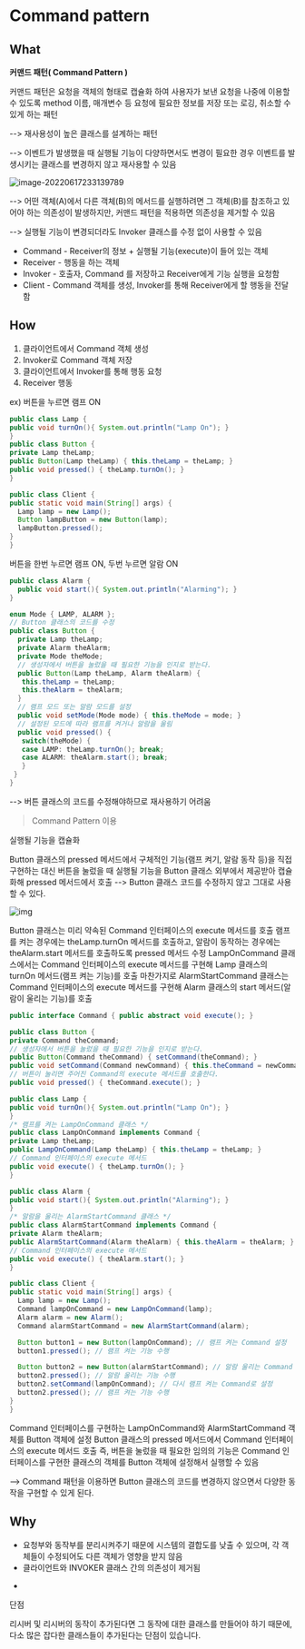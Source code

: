 

# Command pattern

## What

**커맨드 패턴( Command Pattern )**

커맨드 패턴은 요청을 객체의 형태로 캡슐화 하여 사용자가 보낸 요청을 나중에 이용할 수 있도록 method 이름, 매개변수 등 요청에 필요한 정보를 저장 또는 로깅, 취소할 수 있게 하는 패턴

--> 재사용성이 높은 클래스를 설계하는 패턴

--> 이벤트가 발생했을 때 실행될 기능이 다양하면서도 변경이 필요한 경우 이벤트를 발생시키는 클래스를 변경하지 않고 재사용할 수 있음

![image-20220617233139789](C:\Users\User\AppData\Roaming\Typora\typora-user-images\image-20220617233139789.png)

--> 어떤 객체(A)에서 다른 객체(B)의 메서드를 실행하려면 그 객체(B)를 참조하고 있어야 하는 의존성이 발생하지만, 커맨드 패턴을 적용하면 의존성을 제거할 수 있음

--> 실행될 기능이 변경되더라도 Invoker 클래스를 수정 없이 사용할 수 있음

- Command - Receiver의 정보 + 실행될 기능(execute)이 들어 있는 객체
- Receiver - 행동을 하는 객체
- Invoker - 호출자, Command 를 저장하고 Receiver에게 기능 실행을 요청함
- Client - Command 객체를 생성, Invoker를 통해 Receiver에게 할 행동을 전달함



## How

1. 클라이언트에서 Command 객체 생성
2. Invoker로 Command 객체 저장
3. 클라이언트에서 Invoker를 통해 행동 요청
4. Receiver 행동



ex) 버튼을 누르면 램프 ON

```java
public class Lamp {
public void turnOn(){ System.out.println("Lamp On"); }
}
public class Button {
private Lamp theLamp;
public Button(Lamp theLamp) { this.theLamp = theLamp; }
public void pressed() { theLamp.turnOn(); }
}
```

```java
public class Client {
public static void main(String[] args) {
  Lamp lamp = new Lamp();
  Button lampButton = new Button(lamp);
  lampButton.pressed();
}
}
```

버튼을 한번 누르면 램프 ON, 두번 누르면 알람 ON

```java
public class Alarm {
  public void start(){ System.out.println("Alarming"); }
}
```

```java
enum Mode { LAMP, ALARM };
// Button 클래스의 코드를 수정
public class Button {
  private Lamp theLamp;
  private Alarm theAlarm;
  private Mode theMode;
  // 생성자에서 버튼을 눌렀을 때 필요한 기능을 인지로 받는다.
  public Button(Lamp theLamp, Alarm theAlarm) {
   this.theLamp = theLamp;
   this.theAlarm = theAlarm;
  }
  // 램프 모드 또는 알람 모드를 설정
  public void setMode(Mode mode) { this.theMode = mode; }
  // 설정된 모드에 따라 램프를 켜거나 알람을 울림
  public void pressed() {
   switch(theMode) {
   case LAMP: theLamp.turnOn(); break;
   case ALARM: theAlarm.start(); break;
   }
 }
}

```

--> 버튼 클래스의 코드를 수정해야하므로 재사용하기 어려움



> Command Pattern 이용

실행될 기능을 캡슐화

Button 클래스의 pressed 메서드에서 구체적인 기능(램프 켜기, 알람 동작 등)을 직접 구현하는 대신 버튼을 눌렀을 때 실행될 기능을 Button 클래스 외부에서 제공받아 캡슐화해 pressed 메서드에서 호출
--> Button 클래스 코드를 수정하지 않고 그대로 사용할 수 있다.



![img](https://gmlwjd9405.github.io/images/design-pattern-command/command-solution.png)

Button 클래스는 미리 약속된 Command 인터페이스의 execute 메서드를 호출
램프를 켜는 경우에는 theLamp.turnOn 메서드를 호출하고, 알람이 동작하는 경우에는 theAlarm.start 메서드를 호출하도록 pressed 메서드 수정
LampOnCommand 클래스에서는 Command 인터페이스의 execute 메서드를 구현해 Lamp 클래스의 turnOn 메서드(램프 켜는 기능)를 호출
마찬가지로 AlarmStartCommand 클래스는 Command 인터페이스의 execute 메서드를 구현해 Alarm 클래스의 start 메서드(알람이 울리는 기능)를 호출



```java
public interface Command { public abstract void execute(); }
```

```java
public class Button {
private Command theCommand;
// 생성자에서 버튼을 눌렀을 때 필요한 기능을 인지로 받는다.
public Button(Command theCommand) { setCommand(theCommand); }
public void setCommand(Command newCommand) { this.theCommand = newCommand; }
// 버튼이 눌리면 주어진 Command의 execute 메서드를 호출한다.
public void pressed() { theCommand.execute(); }
```


```java
public class Lamp {
public void turnOn(){ System.out.println("Lamp On"); }
}
/* 램프를 켜는 LampOnCommand 클래스 */
public class LampOnCommand implements Command {
private Lamp theLamp;
public LampOnCommand(Lamp theLamp) { this.theLamp = theLamp; }
// Command 인터페이스의 execute 메서드
public void execute() { theLamp.turnOn(); }
}
```

```java
public class Alarm {
public void start(){ System.out.println("Alarming"); }
}
/* 알람을 울리는 AlarmStartCommand 클래스 */
public class AlarmStartCommand implements Command {
private Alarm theAlarm;
public AlarmStartCommand(Alarm theAlarm) { this.theAlarm = theAlarm; }
// Command 인터페이스의 execute 메서드
public void execute() { theAlarm.start(); }
}
```

```java
public class Client {
public static void main(String[] args) {
  Lamp lamp = new Lamp();
  Command lampOnCommand = new LampOnCommand(lamp);
  Alarm alarm = new Alarm();
  Command alarmStartCommand = new AlarmStartCommand(alarm);

  Button button1 = new Button(lampOnCommand); // 램프 켜는 Command 설정
  button1.pressed(); // 램프 켜는 기능 수행

  Button button2 = new Button(alarmStartCommand); // 알람 울리는 Command 설정
  button2.pressed(); // 알람 울리는 기능 수행
  button2.setCommand(lampOnCommand); // 다시 램프 켜는 Command로 설정
  button2.pressed(); // 램프 켜는 기능 수행
}
}
```

Command 인터페이스를 구현하는 LampOnCommand와 AlarmStartCommand 객체를 Button 객체에 설정
Button 클래스의 pressed 메서드에서 Command 인터페이스의 execute 메서드 호출
즉, 버튼을 눌렀을 때 필요한 임의의 기능은 Command 인터페이스를 구현한 클래스의 객체를 Button 객체에 설정해서 실행할 수 있음

-->  Command 패턴을 이용하면 Button 클래스의 코드를 변경하지 않으면서 다양한 동작을 구현할 수 있게 된다.



## Why


- 요청부와 동작부를 분리시켜주기 때문에 시스템의 결합도를 낮출 수 있으며, 각 객체들이 수정되어도 다른 객체가 영향을 받지 않음
- 클라이언트와 INVOKER 클래스 간의 의존성이 제거됨



+

단점 

리시버 및 리시버의 동작이 추가된다면 그 동작에 대한 클래스를 만들어야 하기 때문에, 다소 많은 잡다한 클래스들이 추가된다는 단점이 있습니다.
